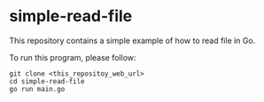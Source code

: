 # simple-read-file
This repository contains a simple example of how to read file in Go.

To run this program, please follow:
```
git clone <this_repositoy_web_url>
cd simple-read-file
go run main.go
```


